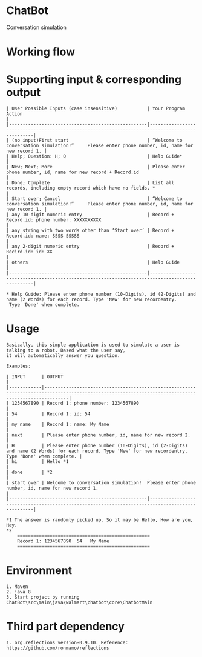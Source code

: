 # ChatBot

Conversation simulation

# Working flow

# Supporting input & corresponding output

    | User Possible Inputs (case insensitive)           | Your Program Action                                                                             |
    |---------------------------------------------------|-------------------------------------------------------------------------------------------------|
    | (no input)First start                             | “Welcome to conversation simulation!”     Please enter phone number, id, name for new record 1. |
    | Help; Question: H; Q                              | Help Guide*                                                                                     |
    | New; Next; More                                   | Please enter phone number, id, name for new record + Record.id                                  |
    | Done; Complete                                    | List all records, including empty record which have no fields. *                                |
    | Start over; Cancel                                | “Welcome to conversation simulation!”     Please enter phone number, id, name for new record 1. |
    | any 10-digit numeric entry                        | Record + Record.id: phone number: XXXXXXXXXX                                                    |
    | any string with two words other than ‘Start over’ | Record + Record.id: name: SSSS SSSSS                                                            |
    | any 2-digit numeric entry                         | Record + Recird.id: id: XX                                                                      |
    | others                                            | Help Guide                                                                                      |
    |---------------------------------------------------|-------------------------------------------------------------------------------------------------|

    * Help Guide: Please enter phone number (10-Digits), id (2-Digits) and name (2 Words) for each record. Type 'New' for new recordentry.
     Type 'Done' when complete.


# Usage
    Basically, this simple application is used to simulate a user is talking to a robot. Based what the user say,
    it will automatically answer you question.

    Examples:

    | INPUT      | OUTPUT                                                                                                                                              |
    |------------|-----------------------------------------------------------------------------------------------------------------------------------------------------|
    | 1234567890 | Record 1: phone number: 1234567890                                                                                                                  |
    | 54         | Record 1: id: 54                                                                                                                                    |
    | my name    | Record 1: name: My Name                                                                                                                             |
    | next       | Please enter phone number, id, name for new record 2.                                                                                               |
    | H          | Please enter phone number (10-Digits), id (2-Digits) and name (2 Words) for each record. Type 'New' for new recordentry. Type 'Done' when complete. |
    | hi         | Hello *1                                                                                                                                             |
    | done       | *2                                                                                                                                                    |
    | start over | Welcome to conversation simulation!  Please enter phone number, id, name for new record 1.                                                          |
    |---------------------------------------------------|-------------------------------------------------------------------------------------------------|

    *1 The answer is randomly picked up. So it may be Hello, How are you, Hey.
    *2
        =================================================
        Record 1: 1234567890  54   My Name
        =================================================

# Environment
    1. Maven
    2. java 8
    3. Start project by running ChatBot\src\main\java\walmart\chatbot\core\ChatbotMain

# Third part dependency
    1. org.reflections version-0.9.10. Reference: https://github.com/ronmamo/reflections

